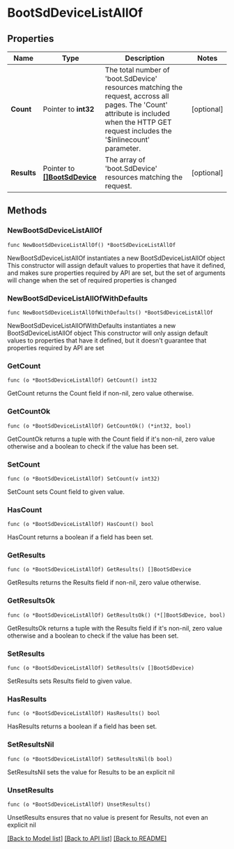 # BootSdDeviceListAllOf

## Properties

Name | Type | Description | Notes
------------ | ------------- | ------------- | -------------
**Count** | Pointer to **int32** | The total number of &#39;boot.SdDevice&#39; resources matching the request, accross all pages. The &#39;Count&#39; attribute is included when the HTTP GET request includes the &#39;$inlinecount&#39; parameter. | [optional] 
**Results** | Pointer to [**[]BootSdDevice**](boot.SdDevice.md) | The array of &#39;boot.SdDevice&#39; resources matching the request. | [optional] 

## Methods

### NewBootSdDeviceListAllOf

`func NewBootSdDeviceListAllOf() *BootSdDeviceListAllOf`

NewBootSdDeviceListAllOf instantiates a new BootSdDeviceListAllOf object
This constructor will assign default values to properties that have it defined,
and makes sure properties required by API are set, but the set of arguments
will change when the set of required properties is changed

### NewBootSdDeviceListAllOfWithDefaults

`func NewBootSdDeviceListAllOfWithDefaults() *BootSdDeviceListAllOf`

NewBootSdDeviceListAllOfWithDefaults instantiates a new BootSdDeviceListAllOf object
This constructor will only assign default values to properties that have it defined,
but it doesn't guarantee that properties required by API are set

### GetCount

`func (o *BootSdDeviceListAllOf) GetCount() int32`

GetCount returns the Count field if non-nil, zero value otherwise.

### GetCountOk

`func (o *BootSdDeviceListAllOf) GetCountOk() (*int32, bool)`

GetCountOk returns a tuple with the Count field if it's non-nil, zero value otherwise
and a boolean to check if the value has been set.

### SetCount

`func (o *BootSdDeviceListAllOf) SetCount(v int32)`

SetCount sets Count field to given value.

### HasCount

`func (o *BootSdDeviceListAllOf) HasCount() bool`

HasCount returns a boolean if a field has been set.

### GetResults

`func (o *BootSdDeviceListAllOf) GetResults() []BootSdDevice`

GetResults returns the Results field if non-nil, zero value otherwise.

### GetResultsOk

`func (o *BootSdDeviceListAllOf) GetResultsOk() (*[]BootSdDevice, bool)`

GetResultsOk returns a tuple with the Results field if it's non-nil, zero value otherwise
and a boolean to check if the value has been set.

### SetResults

`func (o *BootSdDeviceListAllOf) SetResults(v []BootSdDevice)`

SetResults sets Results field to given value.

### HasResults

`func (o *BootSdDeviceListAllOf) HasResults() bool`

HasResults returns a boolean if a field has been set.

### SetResultsNil

`func (o *BootSdDeviceListAllOf) SetResultsNil(b bool)`

 SetResultsNil sets the value for Results to be an explicit nil

### UnsetResults
`func (o *BootSdDeviceListAllOf) UnsetResults()`

UnsetResults ensures that no value is present for Results, not even an explicit nil

[[Back to Model list]](../README.md#documentation-for-models) [[Back to API list]](../README.md#documentation-for-api-endpoints) [[Back to README]](../README.md)


